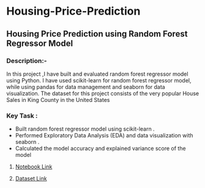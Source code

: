 # Housing-Price-Prediction
<h2 align="left">Housing Price Prediction using Random Forest Regressor Model </h2>

### Description:-
In this project ,I have built and evaluated random forest regressor model using Python. I have used scikit-learn for random forest regressor model, while using pandas for data management and seaborn for data visualization. The dataset for this project consists of the very popular House Sales in King County in the United States
### Key Task :
- Built random forest regressor model using scikit-learn .
- Performed Exploratory Data Analysis (EDA) and data visualization with seaborn .
- Calculated the model accuracy and explained variance score of the model

1. [Notebook Link](https://github.com/anandbharadwaj1/Housing-Price-Prediction/blob/main/housing_prices_pred.ipynb)

2. [Dataset Link](https://github.com/anandbharadwaj1/Housing-Price-Prediction/blob/main/kc_house_data.csv)
